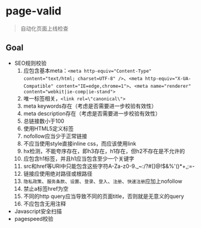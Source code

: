 page-valid
==========

> 自动化页面上线检查

Goal
----

* SEO规则校验
    1. 应包含基本meta：`<meta http-equiv="Content-Type" content="text/html; charset=UTF-8" />`、`<meta http-equiv="X-UA-Compatible" content="IE=edge,chrome=1">`、`<meta name="renderer" content="webkit|ie-comp|ie-stand">`
    2. 唯一标签相关，`<link rel=\"canonical\">`
    3. meta keywords存在（考虑是否需要进一步校验有效性）
    4. meta description存在（考虑是否需要进一步校验有效性）
    5. 总链接数小于100
    6. 使用HTML5定义标签<!doctype html>
    7. nofollow应当少于正常链接
    8. 不应当使用style直接inline css，而应该使用link
    9. hx检测，不能夸序存在，即h3存在，h1存在，但h2不存在是不允许的
    10. 应包含h1标签，并且h1应当包含至少一个关键字
    11. src和href等URI中只能包含这些字符A-Za-z0-9._~:/?#[]@!$&%'()*+,;=-
    12. 链接应使用绝对路径或根路径
    13. `隐私政策`、`服务条款`、`设置`、`登录`、`登入`、`注册`、`快速注册`应加上nofollow
    14. 禁止a标签href为空
    15. 不同的http query应当导致不同的页面title，否则就是无意义的query
    16. 不应包含无用注释
* Javascript安全扫描
* pagespeed校验